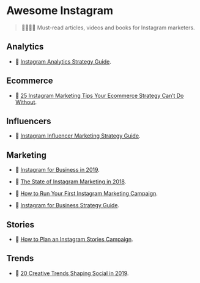 # Awesome Instagram

> 👩‍🎓👨‍🎓 Must-read articles, videos and books for Instagram marketers.

## Analytics

- 📓 [Instagram Analytics Strategy Guide](https://get.later.com/instagram-analytics-ebook/).

## Ecommerce

- 📖 [25 Instagram Marketing Tips Your Ecommerce Strategy Can’t Do Without](https://acquireconvert.com/instagram-marketing-tips/).

## Influencers

- 📓 [Instagram Influencer Marketing Strategy Guide](https://get.later.com/influencer-marketing-guide/).

## Marketing

- 📓 [Instagram for Business in 2019](https://get.later.com/instagram-for-business/).

- 📓 [The State of Instagram Marketing in 2018](https://get.later.com/the-state-of-instagram-marketing-2018/).

- 📓 [How to Run Your First Instagram Marketing Campaign](https://later.com/training/instagram-marketing-campaign/).

- 📓 [Instagram for Business Strategy Guide](https://get.later.com/free-instagram-for-business-guide/).

## Stories

- 📓 [How to Plan an Instagram Stories Campaign](https://get.later.com/instagram-stories-campaign/).

## Trends

- 📓 [20 Creative Trends Shaping Social in 2019](https://get.later.com/creative-social-media-trends-2019/).

